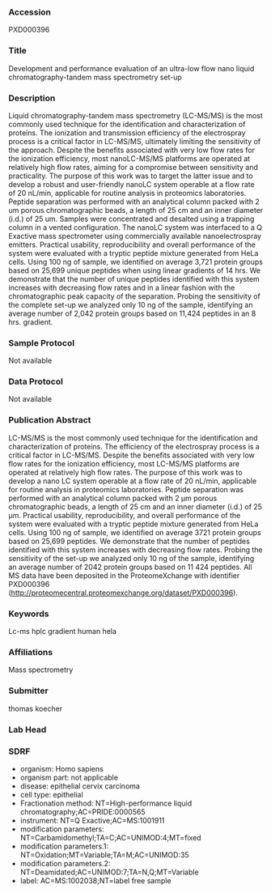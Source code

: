 ### Accession
PXD000396

### Title
Development and performance evaluation of an ultra-low flow nano liquid chromatography-tandem mass spectrometry set-up

### Description
Liquid chromatography-tandem mass spectrometry (LC-MS/MS) is the most commonly used technique for the identification and characterization of proteins. The ionization and transmission efficiency of the electrospray process is a critical factor in LC-MS/MS, ultimately limiting the sensitivity of the approach. Despite the benefits associated with very low flow rates for the ionization efficiency, most nanoLC-MS/MS platforms are operated at relatively high flow rates, aiming for a compromise between sensitivity and practicality. The purpose of this work was to target the latter issue and to develop a robust and user-friendly nanoLC system operable at a flow rate of 20 nL/min, applicable for routine analysis in proteomics laboratories. Peptide separation was performed with an analytical column packed with 2 um porous chromatographic beads, a length of 25 cm and an inner diameter (i.d.) of 25 um. Samples were concentrated and desalted using a trapping column in a vented configuration. The nanoLC system was interfaced to a Q Exactive mass spectrometer using commercially available nanoelectrospray emitters. Practical usability, reproducibility and overall performance of the system were evaluated with a tryptic peptide mixture generated from HeLa cells. Using 100 ng of sample, we identified on average 3,721 protein groups based on 25,699 unique peptides when using linear gradients of 14 hrs. We demonstrate that the number of unique peptides identified with this system increases with decreasing flow rates and in a linear fashion with the chromatographic peak capacity of the separation. Probing the sensitivity of the complete set-up we analyzed only 10 ng of the sample, identifying an average number of 2,042 protein groups based on 11,424 peptides in an 8 hrs. gradient.

### Sample Protocol
Not available

### Data Protocol
Not available

### Publication Abstract
LC-MS/MS is the most commonly used technique for the identification and characterization of proteins. The efficiency of the electrospray process is a critical factor in LC-MS/MS. Despite the benefits associated with very low flow rates for the ionization efficiency, most LC-MS/MS platforms are operated at relatively high flow rates. The purpose of this work was to develop a nano LC system operable at a flow rate of 20 nL/min, applicable for routine analysis in proteomics laboratories. Peptide separation was performed with an analytical column packed with 2 &#x3bc;m porous chromatographic beads, a length of 25 cm and an inner diameter (i.d.) of 25 &#x3bc;m. Practical usability, reproducibility, and overall performance of the system were evaluated with a tryptic peptide mixture generated from HeLa cells. Using 100 ng of sample, we identified on average 3721 protein groups based on 25,699 peptides. We demonstrate that the number of peptides identified with this system increases with decreasing flow rates. Probing the sensitivity of the set-up we analyzed only 10 ng of the sample, identifying an average number of 2042 protein groups based on 11 424 peptides. All MS data have been deposited in the ProteomeXchange with identifier PXD000396 (http://proteomecentral.proteomexchange.org/dataset/PXD000396).

### Keywords
Lc-ms hplc gradient human hela

### Affiliations
Mass spectrometry

### Submitter
thomas koecher

### Lab Head


### SDRF
- organism: Homo sapiens
- organism part: not applicable
- disease: epithelial cervix carcinoma
- cell type: epithelial
- Fractionation method: NT=High-performance liquid chromatography;AC=PRIDE:0000565
- instrument: NT=Q Exactive;AC=MS:1001911
- modification parameters: NT=Carbamidomethyl;TA=C;AC=UNIMOD:4;MT=fixed
- modification parameters.1: NT=Oxidation;MT=Variable;TA=M;AC=UNIMOD:35
- modification parameters.2: NT=Deamidated;AC=UNIMOD:7;TA=N,Q;MT=Variable
- label: AC=MS:1002038;NT=label free sample

